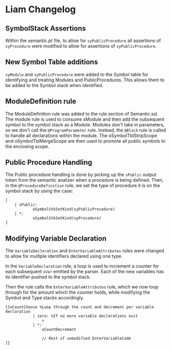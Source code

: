 # Liam Changelog

## SymbolStack Assertions

Within the semantic.pt file, to allow for `syPublicProcedure` all assertions of `syProcedure` were modified to allow for assertions of `syPublicProcedure`.


## New Symbol Table additions

`syModule` and `syPublicProcedure` were added to the Symbol table for identifying and treating Modules and PublicProcedures. This allows them to be added to the Symbol stack when identified.

## ModuleDefinition rule

The ModuleDefinition rule was added to the rule section of Semantic.ssl. The module rule is used to consume sModule and then add the subsequent symbol to the symbol stack as a Module. Modules don't take in parameters, so we don't call the `@ProgramParameter` rule. Instead, the `@Block` rule is called to handle all declarations within the module. The oSymbolTblStripScope and oSymbolTblMergeScope are then used to promote all public symbols to the enclosing scope.
        
## Public Procedure Handling

The Public procedure handling is done by picking up the `sPublic` output token from the semantic analizer when a procedure is being defined. Then, in the `@ProcedureDefinition` rule, we set the type of procedure it is on the symbol stack by using the case:
```
[
    | sPublic:
            oSymbolStkSetKind(syPublicProcedure)
    | *:
            oSymbolStkSetKind(syProcedure)
]
```

## Modifying Variable Declaration 

The `VariableDecleration` and `EnterVariableAttributes` rules were changed to allow for multiple identifiers declared using one type. 

In the `VariableDeclaration` rule, a loop is used to increment a counter for each subsequent `sVar` emitted by the parser. Each of the new variables has its identifier pushed to the symbol stack. 

Then the rule calls the `EnterVariableAttributes` rule, which we now loop through for the amount which the counter holds, while modifying the Symbol and Type stacks accordingly. 
```
{[oCountChoose %Loop through the count and decrement per variable declaration
            | zero: %If no more variable declerations exit
                >
            | *: 
                oCountDecrement

                // Rest of unmodified EnterVariableCode
]} 
```